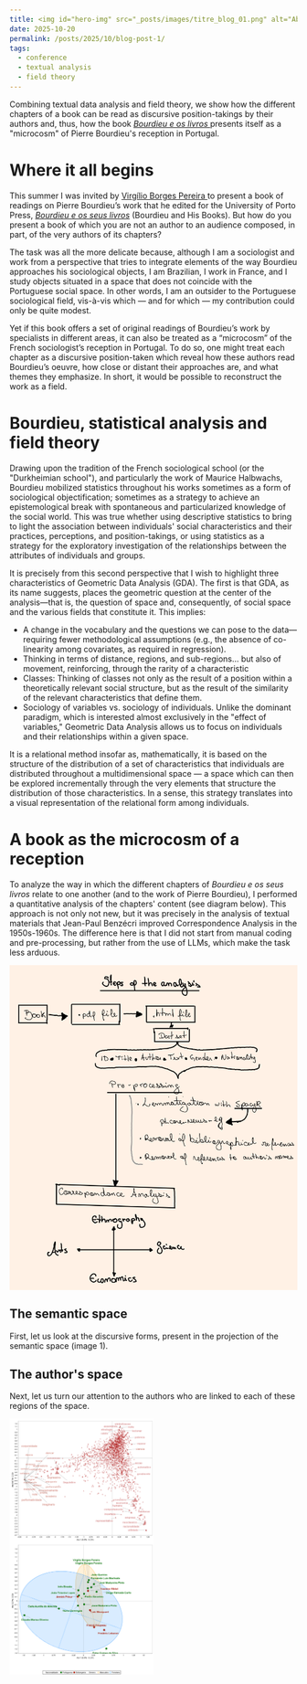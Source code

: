 ```yaml
---
title: <img id="hero-img" src="_posts/images/titre_blog_01.png" alt="About" usemap="#mapConf" style="max-width:100%; height:auto; display:block;">
date: 2025-10-20
permalink: /posts/2025/10/blog-post-1/
tags:
  - conference
  - textual analysis
  - field theory
---
```

Combining textual data analysis and field theory, we show how the different chapters of a book can be read as discursive position-takings by their authors and, thus, how the book <i><a href = "https://www.up.pt/press/books/bourdieu-e-os-seus-livros">Bourdieu e os livros </a></i> presents itself as a "microcosm" of Pierre Bourdieu's reception in Portugal.

Where it all begins
======
This summer I was invited by <a href = "https://sigarra.up.pt/flup/en/func_geral.formview?p_codigo=231939"> Virgílio Borges Pereira </a> to present a book of readings on Pierre Bourdieu’s work that he edited for the University of Porto Press, <a href = "https://www.up.pt/press/books/bourdieu-e-os-seus-livros"> <i>Bourdieu e os seus livros</a></i> (Bourdieu and His Books). But how do you present a book of which you are not an author to an audience composed, in part, of the very authors of its chapters?

The task was all the more delicate because, although I am a sociologist and work from a perspective that tries to integrate elements of the way Bourdieu approaches his sociological objects, I am Brazilian, I work in France, and I study objects situated in a space that does not coincide with the Portuguese social space. In other words, I am an outsider to the Portuguese sociological field, vis-à-vis which — and for which — my contribution could only be quite modest.

Yet if this book offers a set of original readings of Bourdieu’s work by specialists in different areas, it can also be treated as a “microcosm” of the French sociologist’s reception in Portugal. To do so, one might treat each chapter as a discursive position-taken which reveal how these authors read Bourdieu’s oeuvre, how close or distant their approaches are, and what themes they emphasize. In short, it would be possible to reconstruct the work as a field.

Bourdieu, statistical analysis and field theory
======
Drawing upon the tradition of the French sociological school (or the "Durkheimian school"), and particularly the work of Maurice Halbwachs, Bourdieu mobilized statistics throughout his works sometimes as a form of sociological objectification; sometimes as a strategy to achieve an epistemological break with spontaneous and particularized knowledge of the social world. This was true whether using descriptive statistics to bring to light the association between individuals' social characteristics and their practices, perceptions, and position-takings, or using statistics as a strategy for the exploratory investigation of the relationships between the attributes of individuals and groups.

It is precisely from this second perspective that I wish to highlight three characteristics of Geometric Data Analysis (GDA). The first is that GDA, as its name suggests, places the geometric question at the center of the analysis—that is, the question of space and, consequently, of social space and the various fields that constitute it. This implies:

<ul>
    <li>A change in the vocabulary and the questions we can pose to the data—requiring fewer methodological assumptions (e.g., the absence of co-linearity among covariates, as required in regression).</li>
    <li>Thinking in terms of distance, regions, and sub-regions... but also of movement, reinforcing, through the rarity of a characteristic </li>
    <li>Classes: Thinking of classes not only as the result of a position within a theoretically relevant social structure, but as the result of the similarity of the relevant characteristics that define them.</li>
    <li>Sociology of variables vs. sociology of individuals. Unlike the dominant paradigm, which is interested almost exclusively in the "effect of variables," Geometric Data Analysis allows us to focus on individuals and their relationships within a given space.</li>
</ul>
It is a relational method insofar as, mathematically, it is based on the structure of the distribution of a set of characteristics that individuals are distributed throughout a multidimensional space — a space which can then be explored incrementally through the very elements that structure the distribution of those characteristics. In a sense, this strategy translates into a visual representation of the relational form among individuals.

A book as the microcosm of a reception
======
To analyze the way in which the different chapters of <i>Bourdieu e os seus livros</i> relate to one another (and to the work of Pierre Bourdieu), I performed a quantitative analysis of the chapters' content (see diagram below). This approach is not only not new, but it was precisely in the analysis of textual materials that Jean-Paul Benzécri improved Correspondence Analysis in the 1950s-1960s. The difference here is that I did not start from manual coding and pre-processing, but rather from the use of LLMs, which make the task less arduous.

<img src="_posts/images/schema_blog_01.png" style="max-width:100%; height:auto; display:block;">

The semantic space
-----
First, let us look at the discursive forms, present in the projection of the semantic space (image 1).

The author's space
----
Next, let us turn our attention to the authors who are linked to each of these regions of the space.


 <div class="row">
  <div class="column">
    <img src="_posts/images/Page_Pereira_Porto_palavras.png" style="max-width:50%; height:auto; display:block;">
  </div>
  <div class="column">
    <img src="_posts/images/Page_Pereira_Porto_authors.png" style="max-width:50%; height:auto; display:block;">
  </div>
 </div> 
